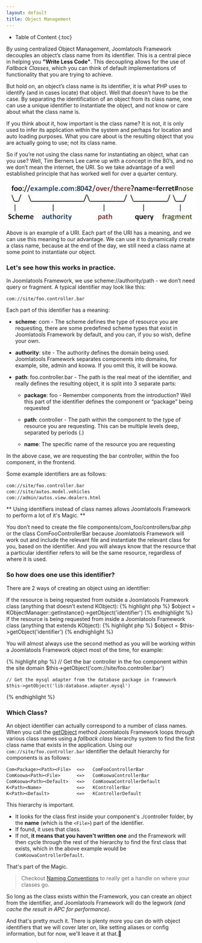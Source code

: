 ```yaml
---
layout: default
title: Object Management
---
```


* Table of Content
{:toc}

By using centralized Object Management, Joomlatools Framework decouples an object’s class name from its identifier. This is a central piece
in helping you **"Write Less Code"**. This decoupling allows for the use of _Fallback Classes_, which you can think of default
implementations of functionality that you are trying to achieve.

But hold on, an object’s class name is its identifier, it is what PHP uses to identify (and in cases locate) that object.
Well that doesn’t have to be the case. By separating the identification of an object from its class name, one can use a
unique identifier to instantiate the object, and not know or care about what the class name is.

If you think about it, how important is the class name? It is not, it is only used to infer its application within the
system and perhaps for location and auto loading purposes. What you care about is the resulting object that you are actually
going to use; not its class name.

So if you’re not using the class name for instantiating an object, what can you use? Well, Tim Berners Lee came up with a
concept in the 80’s, and no we don’t mean the internet, the URI. So we take advantage of a well established principle that
has worked well for over a quarter century.

![URI](/resources/images/uri.jpg)

Above is an example of a URI. Each part of the URI has a meaning, and we can use this meaning to our advantage.
We can use it to dynamically create a class name, because at the end of the day, we still need a class name at some point
to instantiate our object.

### Let's see how this works in practice.

In Joomlatools Framework, we use scheme://authority/path - we don’t need query or fragment. A typical identifier may look like this:

	com://site/foo.controller.bar

Each part of this identifier has a meaning:

* **scheme**: com - The scheme defines the type of resource you are requesting, there are some predefined scheme types that
exist in Joomlatools Framework by default, and you can, if you so wish, define your own.

* **authority**: site - The authority defines the domain being used. Joomlatools Framework separates components into domains, for example,
site, admin and koowa. If you omit this, it will be koowa.

* **path**: foo.controller.bar - The path is the real meat of the identifier, and really defines the resulting object,
it is split into 3 separate parts:

  * **package**: foo - Remember components from the introduction? Well this part of the identifier defines the component
  or “package” being requested

  * **path**: controller - The path within the component to the type of resource you are requesting. This can be multiple
  levels deep, separated by periods (.)

  * **name**: The specific name of the resource you are requesting

In the above case, we are requesting the bar controller, within the foo component, in the frontend.

Some example identifiers are as follows:

	com://site/foo.controller.bar
	com://site/autos.model.vehicles
	com://admin/autos.view.dealers.html

** Using identifiers instead of class names allows Joomlatools Framework to perform a lot of it's Magic. **

You don’t need to create the file components/com_foo/controllers/bar.php or the class ComFooControllerBar because Joomlatools Framework will work out and include the relevant file and instantiate the relevant class for you, based on the identifier.
And you will always know that the resource that a particular identifier refers to will be the same resource, regardless of where it is used.

### So how does one use this identifier?

There are 2 ways of creating an object using an identifier:

If the resource is being requested from outside a Joomlatools Framework class (anything that doesn’t extend KObject):
{% highlight php %}
$object = KObjectManager::getInstance()->getObject('identifier')
{% endhighlight %}
If the resource is being requested from inside a Joomlatools Framework class (anything that extends KObject):
{% highlight php %}
$object = $this->getObject('identifier')
{% endhighlight %}

You will almost always use the second method as you will be working within a Joomlatools Framework object most of the time, for example:

{% highlight php %}
	// Get the bar controller in the foo component within the site domain
	$this->getObject('com://site/foo.controller.bar')

	// Get the mysql adapter from the database package in framework
	$this->getObject('lib:database.adapter.mysql')
{% endhighlight %}
### Which Class?

An object identifier can actually correspond to a number of class names. When you call the [getObject](http://api.nooku.org/source-class-KObject.html#_getObject) method Joomlatools Framework loops
through various class names using a _fallback class_ hierarchy system to find the first class name that exists in the application.
Using our `com://site/foo.controller.bar` identifier the default hierarchy for components is as follows:

    Com<Package><Path><File>  <=>   ComFooControllerBar
	ComKoowa<Path><File>	  <=>   ComKoowaControllerBar
	ComKoowa<Path><Default>	  <=>   ComKoowaControllerDefault
	K<Path><Name> 			  <=>   KControllerBar
	K<Path><Default>		  <=>   KControllerDefault

This hierarchy is important.

+ It looks for the class first inside your component's ./controller folder, by the **name** (which is the `<File>`) part of the identifier.
+ If found, it uses that class.
+ If not, **it means that you haven't written one** and the Framework will then cycle through the rest of the hierarchy to find the first class that exists,
which in the above example would be `ComKoowaControllerDefault`.

That's part of the Magic.

>    Checkout [Naming Conventions](naming-conventions.md) to really get a handle on where your classes go.

So long as the class exists within the Framework, you can create an object from the identifier, and Joomlatools Framework will do the
legwork _(and cache the result in APC for performance)_.

And that's pretty much it. There is plenty more you can do with object identifiers that we will cover later on, like setting aliases or
config information, but for now, we'll leave it at that.
